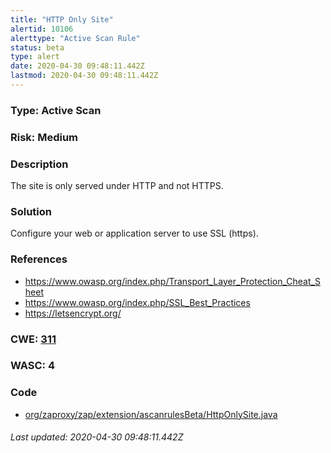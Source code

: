 ```yaml
---
title: "HTTP Only Site"
alertid: 10106
alerttype: "Active Scan Rule"
status: beta
type: alert
date: 2020-04-30 09:48:11.442Z
lastmod: 2020-04-30 09:48:11.442Z
---
```

### Type: Active Scan

### Risk: Medium

### Description

The site is only served under HTTP and not HTTPS.

### Solution

Configure your web or application server to use SSL (https).

### References

* https://www.owasp.org/index.php/Transport_Layer_Protection_Cheat_Sheet
* https://www.owasp.org/index.php/SSL_Best_Practices
* https://letsencrypt.org/

### CWE: [311](https://cwe.mitre.org/data/definitions/311.html)

### WASC:  4

### Code

 * [org/zaproxy/zap/extension/ascanrulesBeta/HttpOnlySite.java](https://github.com/zaproxy/zap-extensions/blob/master/addOns/ascanrulesBeta/src/main/java/org/zaproxy/zap/extension/ascanrulesBeta/HttpOnlySite.java)

###### Last updated: 2020-04-30 09:48:11.442Z
